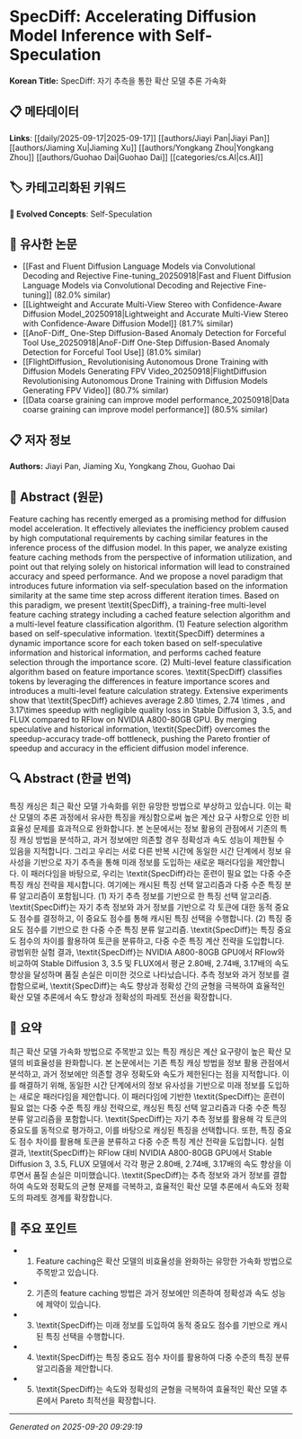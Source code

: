 # SpecDiff: Accelerating Diffusion Model Inference with Self-Speculation

**Korean Title:** SpecDiff: 자기 추측을 통한 확산 모델 추론 가속화

## 📋 메타데이터

**Links**: [[daily/2025-09-17|2025-09-17]] [[authors/Jiayi Pan|Jiayi Pan]] [[authors/Jiaming Xu|Jiaming Xu]] [[authors/Yongkang Zhou|Yongkang Zhou]] [[authors/Guohao Dai|Guohao Dai]] [[categories/cs.AI|cs.AI]]

## 🏷️ 카테고리화된 키워드
**🚀 Evolved Concepts**: Self-Speculation

## 🔗 유사한 논문
- [[Fast and Fluent Diffusion Language Models via Convolutional Decoding and Rejective Fine-tuning_20250918|Fast and Fluent Diffusion Language Models via Convolutional Decoding and Rejective Fine-tuning]] (82.0% similar)
- [[Lightweight and Accurate Multi-View Stereo with Confidence-Aware Diffusion Model_20250918|Lightweight and Accurate Multi-View Stereo with Confidence-Aware Diffusion Model]] (81.7% similar)
- [[AnoF-Diff_ One-Step Diffusion-Based Anomaly Detection for Forceful Tool Use_20250918|AnoF-Diff One-Step Diffusion-Based Anomaly Detection for Forceful Tool Use]] (81.0% similar)
- [[FlightDiffusion_ Revolutionising Autonomous Drone Training with Diffusion Models Generating FPV Video_20250918|FlightDiffusion Revolutionising Autonomous Drone Training with Diffusion Models Generating FPV Video]] (80.7% similar)
- [[Data coarse graining can improve model performance_20250918|Data coarse graining can improve model performance]] (80.5% similar)

## 📋 저자 정보

**Authors:** Jiayi Pan, Jiaming Xu, Yongkang Zhou, Guohao Dai

## 📄 Abstract (원문)

Feature caching has recently emerged as a promising method for diffusion
model acceleration. It effectively alleviates the inefficiency problem caused
by high computational requirements by caching similar features in the inference
process of the diffusion model. In this paper, we analyze existing feature
caching methods from the perspective of information utilization, and point out
that relying solely on historical information will lead to constrained accuracy
and speed performance. And we propose a novel paradigm that introduces future
information via self-speculation based on the information similarity at the
same time step across different iteration times. Based on this paradigm, we
present \textit{SpecDiff}, a training-free multi-level feature caching strategy
including a cached feature selection algorithm and a multi-level feature
classification algorithm. (1) Feature selection algorithm based on
self-speculative information. \textit{SpecDiff} determines a dynamic importance
score for each token based on self-speculative information and historical
information, and performs cached feature selection through the importance
score. (2) Multi-level feature classification algorithm based on feature
importance scores. \textit{SpecDiff} classifies tokens by leveraging the
differences in feature importance scores and introduces a multi-level feature
calculation strategy. Extensive experiments show that \textit{SpecDiff}
achieves average 2.80 \times, 2.74 \times , and 3.17\times speedup with
negligible quality loss in Stable Diffusion 3, 3.5, and FLUX compared to RFlow
on NVIDIA A800-80GB GPU. By merging speculative and historical information,
\textit{SpecDiff} overcomes the speedup-accuracy trade-off bottleneck, pushing
the Pareto frontier of speedup and accuracy in the efficient diffusion model
inference.

## 🔍 Abstract (한글 번역)

특징 캐싱은 최근 확산 모델 가속화를 위한 유망한 방법으로 부상하고 있습니다. 이는 확산 모델의 추론 과정에서 유사한 특징을 캐싱함으로써 높은 계산 요구 사항으로 인한 비효율성 문제를 효과적으로 완화합니다. 본 논문에서는 정보 활용의 관점에서 기존의 특징 캐싱 방법을 분석하고, 과거 정보에만 의존할 경우 정확성과 속도 성능이 제한될 수 있음을 지적합니다. 그리고 우리는 서로 다른 반복 시간에 동일한 시간 단계에서 정보 유사성을 기반으로 자기 추측을 통해 미래 정보를 도입하는 새로운 패러다임을 제안합니다. 이 패러다임을 바탕으로, 우리는 \textit{SpecDiff}라는 훈련이 필요 없는 다중 수준 특징 캐싱 전략을 제시합니다. 여기에는 캐시된 특징 선택 알고리즘과 다중 수준 특징 분류 알고리즘이 포함됩니다. (1) 자기 추측 정보를 기반으로 한 특징 선택 알고리즘. \textit{SpecDiff}는 자기 추측 정보와 과거 정보를 기반으로 각 토큰에 대한 동적 중요도 점수를 결정하고, 이 중요도 점수를 통해 캐시된 특징 선택을 수행합니다. (2) 특징 중요도 점수를 기반으로 한 다중 수준 특징 분류 알고리즘. \textit{SpecDiff}는 특징 중요도 점수의 차이를 활용하여 토큰을 분류하고, 다중 수준 특징 계산 전략을 도입합니다. 광범위한 실험 결과, \textit{SpecDiff}는 NVIDIA A800-80GB GPU에서 RFlow와 비교하여 Stable Diffusion 3, 3.5 및 FLUX에서 평균 2.80배, 2.74배, 3.17배의 속도 향상을 달성하며 품질 손실은 미미한 것으로 나타났습니다. 추측 정보와 과거 정보를 결합함으로써, \textit{SpecDiff}는 속도 향상과 정확성 간의 균형을 극복하여 효율적인 확산 모델 추론에서 속도 향상과 정확성의 파레토 전선을 확장합니다.

## 📝 요약

최근 확산 모델 가속화 방법으로 주목받고 있는 특징 캐싱은 계산 요구량이 높은 확산 모델의 비효율성을 완화합니다. 본 논문에서는 기존 특징 캐싱 방법을 정보 활용 관점에서 분석하고, 과거 정보에만 의존할 경우 정확도와 속도가 제한된다는 점을 지적합니다. 이를 해결하기 위해, 동일한 시간 단계에서의 정보 유사성을 기반으로 미래 정보를 도입하는 새로운 패러다임을 제안합니다. 이 패러다임에 기반한 \textit{SpecDiff}는 훈련이 필요 없는 다중 수준 특징 캐싱 전략으로, 캐싱된 특징 선택 알고리즘과 다중 수준 특징 분류 알고리즘을 포함합니다. \textit{SpecDiff}는 자기 추측 정보를 활용해 각 토큰의 중요도를 동적으로 평가하고, 이를 바탕으로 캐싱된 특징을 선택합니다. 또한, 특징 중요도 점수 차이를 활용해 토큰을 분류하고 다중 수준 특징 계산 전략을 도입합니다. 실험 결과, \textit{SpecDiff}는 RFlow 대비 NVIDIA A800-80GB GPU에서 Stable Diffusion 3, 3.5, FLUX 모델에서 각각 평균 2.80배, 2.74배, 3.17배의 속도 향상을 이루면서 품질 손실은 미미했습니다. \textit{SpecDiff}는 추측 정보와 과거 정보를 결합하여 속도와 정확도의 균형 문제를 극복하고, 효율적인 확산 모델 추론에서 속도와 정확도의 파레토 경계를 확장합니다.

## 🎯 주요 포인트

- 1. Feature caching은 확산 모델의 비효율성을 완화하는 유망한 가속화 방법으로 주목받고 있습니다.

- 2. 기존의 feature caching 방법은 과거 정보에만 의존하여 정확성과 속도 성능에 제약이 있습니다.

- 3. \textit{SpecDiff}는 미래 정보를 도입하여 동적 중요도 점수를 기반으로 캐시된 특징 선택을 수행합니다.

- 4. \textit{SpecDiff}는 특징 중요도 점수 차이를 활용하여 다중 수준의 특징 분류 알고리즘을 제안합니다.

- 5. \textit{SpecDiff}는 속도와 정확성의 균형을 극복하여 효율적인 확산 모델 추론에서 Pareto 최적선을 확장합니다.

---

*Generated on 2025-09-20 09:29:19*